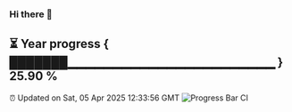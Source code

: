 ### Hi there 👋
⏳ Year progress { ███████▁▁▁▁▁▁▁▁▁▁▁▁▁▁▁▁▁▁▁▁▁▁▁ } 25.90 %
---
⏰ Updated on Sat, 05 Apr 2025 12:33:56 GMT
![Progress Bar CI](https://github.com/liununu/liununu/workflows/Progress%20Bar%20CI/badge.svg)
